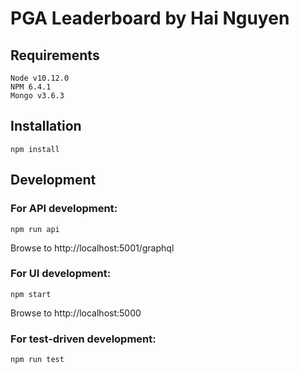 # PGA Leaderboard by Hai Nguyen

## Requirements

    Node v10.12.0
    NPM 6.4.1
    Mongo v3.6.3

## Installation

    npm install
    
## Development

### For API development:

    npm run api

Browse to http://localhost:5001/graphql

### For UI development:

    npm start

Browse to http://localhost:5000

### For test-driven development:

    npm run test